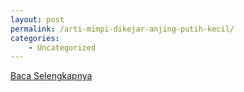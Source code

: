 ```yaml
---
layout: post
permalink: /arti-mimpi-dikejar-anjing-putih-kecil/
categories:
    - Uncategorized
---
```


[Baca Selengkapnya](/01)